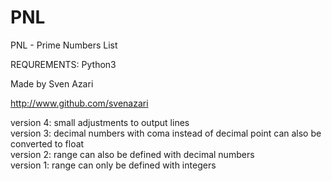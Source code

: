 # PNL
PNL - Prime Numbers List

REQUREMENTS: Python3

Made by Sven Azari

http://www.github.com/svenazari

version 4: small adjustments to output lines<br>
version 3: decimal numbers with coma instead of decimal point can also be converted to float<br>
version 2: range can also be defined with decimal numbers<br>
version 1: range can only be defined with integers<br>

